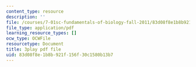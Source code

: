 ```yaml
---
content_type: resource
description: ''
file: /courses/7-01sc-fundamentals-of-biology-fall-2011/83d08f8e1b8b921f156f30c1580b13b7_OBloWTHFPZc.pdf
file_type: application/pdf
learning_resource_types: []
ocw_type: OCWFile
resourcetype: Document
title: 3play pdf file
uid: 83d08f8e-1b8b-921f-156f-30c1580b13b7
---
```

